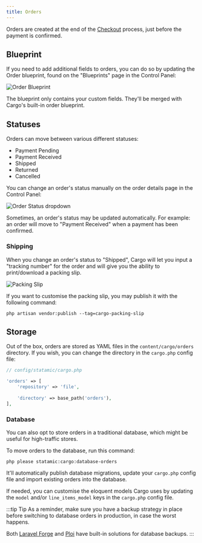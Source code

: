 ```yaml
---
title: Orders
---
```

Orders are created at the end of the [Checkout](/docs/checkout) process, just before the payment is confirmed.

## Blueprint
If you need to add additional fields to orders, you can do so by updating the Order blueprint, found on the "Blueprints" page in the Control Panel:

![Order Blueprint](/images/order-blueprint.png)

The blueprint only contains your custom fields. They'll be merged with Cargo's built-in order blueprint.

## Statuses
Orders can move between various different statuses:
* Payment Pending
* Payment Received
* Shipped
* Returned
* Cancelled

You can change an order's status manually on the order details page in the Control Panel:

![Order Status dropdown](/images/order-status-dropdown.png)

Sometimes, an order's status may be updated automatically. For example: an order will move to "Payment Received" when a payment has been confirmed.

### Shipping
When you change an order's status to "Shipped", Cargo will let you input a "tracking number" for the order and will give you the ability to print/download a packing slip.

![Packing Slip](/images/packing-slip.png)

If you want to customise the packing slip, you may publish it with the following command:

```
php artisan vendor:publish --tag=cargo-packing-slip
```

## Storage
Out of the box, orders are stored as YAML files in the `content/cargo/orders` directory. If you wish, you can change the directory in the `cargo.php` config file:

```php
// config/statamic/cargo.php

'orders' => [  
    'repository' => 'file',  
  
    'directory' => base_path('orders'),
],
```

### Database
You can also opt to store orders in a traditional database, which might be useful for high-traffic stores.

To move orders to the database, run this command:

```
php please statamic:cargo:database-orders
```

It'll automatically publish database migrations, update your `cargo.php` config file and import existing orders into the database.

If needed, you can customise the eloquent models Cargo uses by updating the `model` and/or `line_items_model` keys in the `cargo.php` config file. 

:::tip Tip
As a reminder, make sure you have a backup strategy in place before switching to database orders in production, in case the worst happens.

Both [Laravel Forge](https://forge.laravel.com/docs/servers/backups) and [Ploi](https://ploi.io/features/database-backups) have built-in solutions for database backups.
:::